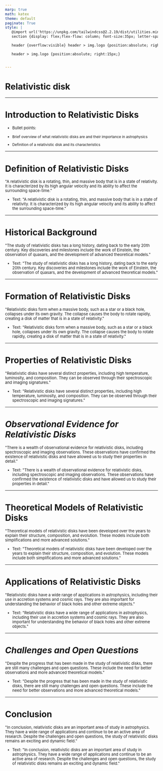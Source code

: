 ```yaml
---
marp: true
math: katex
theme: default
paginate: True
style: |
   @import url('https://unpkg.com/tailwindcss@2.2.19/dist/utilities.min.css');
   section {display: flex;flex-flow: column; font-size:35px; letter-spacing:1.4px;}

   header {overflow:visible} header > img.logo {position:absolute; right:15px;}

   header > img.logo {position:absolute; right:15px;}


---
```

<!-- backgroundColor: white -->
<!-- _class: lead -->

 # Relativistic disk

---
<style scoped>p,li {font-size:0.88em}</style>

 # Introduction to Relativistic Disks
- Bullet points:

+ Brief overview of what relativistic disks are and their importance in astrophysics

+ Definition of a relativistic disk and its characteristics


---
<style scoped>p,li {font-size:0.92em}</style>

 # Definition of Relativistic Disks

"A relativistic disk is a rotating, thin, and massive body that is in a state of relativity. It is characterized by its high angular velocity and its ability to affect the surrounding space-time."
- Text: "A relativistic disk is a rotating, thin, and massive body that is in a state of relativity. It is characterized by its high angular velocity and its ability to affect the surrounding space-time."


---
<style scoped>p,li {font-size:0.92em}</style>

 # **Historical Background**


"The study of relativistic disks has a long history, dating back to the early 20th century. Key discoveries and milestones include the work of Einstein, the observation of quasars, and the development of advanced theoretical models."
- Text: "The study of relativistic disks has a long history, dating back to the early 20th century. Key discoveries and milestones include the work of Einstein, the observation of quasars, and the development of advanced theoretical models."

---
<style scoped>p,li {font-size:0.92em}</style>

 # Formation of Relativistic Disks


"Relativistic disks form when a massive body, such as a star or a black hole, collapses under its own gravity. The collapse causes the body to rotate rapidly, creating a disk of matter that is in a state of relativity."
- Text: "Relativistic disks form when a massive body, such as a star or a black hole, collapses under its own gravity. The collapse causes the body to rotate rapidly, creating a disk of matter that is in a state of relativity."

---
<style scoped>p,li {font-size:0.92em}</style>

 # Properties of Relativistic Disks

"Relativistic disks have several distinct properties, including high temperature, luminosity, and composition. They can be observed through their spectroscopic and imaging signatures."
- Text: "Relativistic disks have several distinct properties, including high temperature, luminosity, and composition. They can be observed through their spectroscopic and imaging signatures."


---
<style scoped>p,li {font-size:0.92em}</style>

 # _Observational Evidence for Relativistic Disks_


"There is a wealth of observational evidence for relativistic disks, including spectroscopic and imaging observations. These observations have confirmed the existence of relativistic disks and have allowed us to study their properties in detail."
- Text: "There is a wealth of observational evidence for relativistic disks, including spectroscopic and imaging observations. These observations have confirmed the existence of relativistic disks and have allowed us to study their properties in detail."

---
<style scoped>p,li {font-size:0.92em}</style>

 # Theoretical Models of Relativistic Disks


"Theoretical models of relativistic disks have been developed over the years to explain their structure, composition, and evolution. These models include both simplifications and more advanced solutions."
- Text: "Theoretical models of relativistic disks have been developed over the years to explain their structure, composition, and evolution. These models include both simplifications and more advanced solutions."

---
<style scoped>p,li {font-size:0.92em}</style>

 # Applications of Relativistic Disks


"Relativistic disks have a wide range of applications in astrophysics, including their use in accretion systems and cosmic rays. They are also important for understanding the behavior of black holes and other extreme objects."
- Text: "Relativistic disks have a wide range of applications in astrophysics, including their use in accretion systems and cosmic rays. They are also important for understanding the behavior of black holes and other extreme objects."

---
<style scoped>p,li {font-size:0.92em}</style>

 # _Challenges and Open Questions_

"Despite the progress that has been made in the study of relativistic disks, there are still many challenges and open questions. These include the need for better observations and more advanced theoretical models."
- Text: "Despite the progress that has been made in the study of relativistic disks, there are still many challenges and open questions. These include the need for better observations and more advanced theoretical models."


---
<style scoped>p,li {font-size:0.92em}</style>

 # Conclusion


"In conclusion, relativistic disks are an important area of study in astrophysics. They have a wide range of applications and continue to be an active area of research. Despite the challenges and open questions, the study of relativistic disks remains an exciting and dynamic field."
- Text: "In conclusion, relativistic disks are an important area of study in astrophysics. They have a wide range of applications and continue to be an active area of research. Despite the challenges and open questions, the study of relativistic disks remains an exciting and dynamic field."